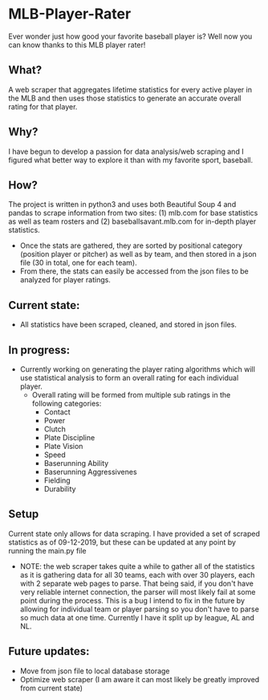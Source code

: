 # MLB-Player-Rater
Ever wonder just how good your favorite baseball player is? Well now you can know thanks to this MLB player rater!

## What?
A web scraper that aggregates lifetime statistics for every active player in the MLB and then uses those statistics to generate an accurate overall rating for that player.

## Why?
I have begun to develop a passion for data analysis/web scraping and I figured what better way to explore it than with my favorite sport, baseball.

## How?
The project is written in python3 and uses both Beautiful Soup 4 and pandas to scrape information from two sites: (1) mlb.com for base statistics as well as team rosters and (2) baseballsavant.mlb.com for in-depth player statistics. 
  - Once the stats are gathered, they are sorted by positional category (position player or pitcher) as well as by team, and then stored in a json file (30 in total, one for each team).
  - From there, the stats can easily be accessed from the json files to be analyzed for player ratings.

## Current state:
- All statistics have been scraped, cleaned, and stored in json files.

## In progress:
- Currently working on generating the player rating algorithms which will use statistical analysis to form an overall rating for each individual player. 
  - Overall rating will be formed from multiple sub ratings in the following categories:
    - Contact
    - Power
    - Clutch
    - Plate Discipline
    - Plate Vision
    - Speed
    - Baserunning Ability
    - Baserunning Aggressivenes
    - Fielding
    - Durability

## Setup
Current state only allows for data scraping. I have provided a set of scraped statistics as of 09-12-2019, but these can be updated at any point by running the main.py file
  - NOTE: the web scraper takes quite a while to gather all of the statistics as it is gathering data for all 30 teams, each with over 30 players, each with 2 separate web pages to parse. That being said, if you don't have very reliable internet connection, the parser will most likely fail at some point during the process. This is a bug I intend to fix in the future by allowing for individual team or player parsing so you don't have to parse so much data at one time. Currently I have it split up by league, AL and NL. 
    
## Future updates:
- Move from json file to local database storage
- Optimize web scraper (I am aware it can most likely be greatly improved from current state)
